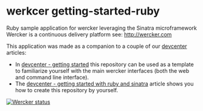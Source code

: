 # werkcer getting-started-ruby

Ruby sample application for wercker leveraging the Sinatra microframework
Wercker is a continuous delivery platform see: http://wercker.com

This application was made as a companion to a couple of our [devcenter](http://devcenter.wercker.com) articles:
* In [devcenter - getting started](http://devcenter.wercker.com/articles/gettingstarted/) this repository can be used as a template to familiarize yourself with the main wercker interfaces (both the web and command line interface).
* The [devcenter - getting started with ruby and sinatra](http://devcenter.wercker.com/articles/languages/ruby/getting-started-sinatra-api.html) article shows you how to create this repository by yourself.

[![Wercker status](https://app.wercker.com/status/2129a80863b811ed8dea085d939102a9/m)](https://app.wercker.com/project/bykey/2129a80863b811ed8dea085d939102a9)
